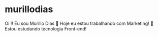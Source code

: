 # murillodias
Oi !! Eu sou Murillo Dias
📰 Hoje eu estou trabalhando com Marketing!
📕 Estou estudando tecnologia Front-end!
